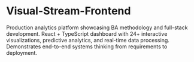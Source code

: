 # Visual-Stream-Frontend
Production analytics platform showcasing BA methodology and full-stack development. React + TypeScript dashboard with 24+ interactive visualizations, predictive analytics, and real-time data processing. Demonstrates end-to-end systems thinking from requirements to deployment.

